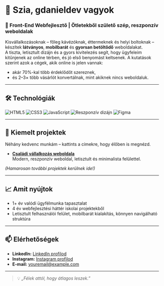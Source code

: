 # 👋 Szia, gdanieldev vagyok

### 🚀 Front-End Webfejlesztő | Ötletekből születő szép, reszponzív weboldalak

Kisvállalkozásoknak – főleg kávézóknak, éttermeknek és helyi boltoknak – készítek **látványos**, **mobilbarát** és **gyorsan betöltődő** weboldalakat.  
A tiszta, letisztult dizájn és a gyors kivitelezés segít, hogy ügyfeleim kitűnjenek az online térben, és jó első benyomást keltsenek.
A kutatások szerint azok a cégek, akik online is jelen vannak:
- akár 70%-kal több érdeklődőt szereznek,
- és 2–3× több vásárlót konvertálnak, mint akiknek nincs weboldaluk.
---

## 🛠 Technológiák
![HTML5](https://img.shields.io/badge/-HTML5-E34F26?logo=html5&logoColor=white&style=flat)
![CSS3](https://img.shields.io/badge/-CSS3-1572B6?logo=css3&logoColor=white&style=flat)
![JavaScript](https://img.shields.io/badge/-JavaScript-F7DF1E?logo=javascript&logoColor=black&style=flat)
![Reszponzív dizájn](https://img.shields.io/badge/-Reszponzív%20dizájn-00C4CC?style=flat)
![Figma](https://img.shields.io/badge/-Figma-F24E1E?logo=figma&logoColor=white&style=flat)

---

## 📌 Kiemelt projektek
Néhány kedvenc munkám – kattints a címekre, hogy élőben is megnézd.

- **[Családi vállalkozás weboldala](https://gdanieldev.hu)**  
  Modern, reszponzív weboldal, letisztult és minimalista felülettel.

*(Hamarosan további projektek kerülnek ide!)*

---

## 📈 Amit nyújtok
- 1+ év valódi ügyfélmunka tapasztalat  
- 4 év webfejlesztési háttér iskolai projektekből  
- Letisztult felhasználói felület, mobilbarát kialakítás, könnyen navigálható struktúra  

---

## 📫 Elérhetőségek
- **LinkedIn:** [LinkedIn profilod](https://www.linkedin.com/in/gergely-d%C3%A1niel-270665379/)
- **Instagram:** [Instagram profilod](https://www.instagram.com/gdaniel.dev/)
- **E-mail:** youremail@example.com

---

> 💡 *„Félek attól, hogy átlagos leszek.”*
